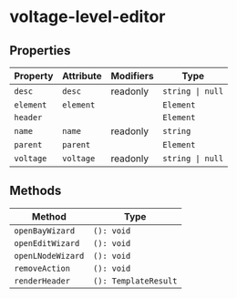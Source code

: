 # voltage-level-editor

## Properties

| Property  | Attribute | Modifiers | Type             |
|-----------|-----------|-----------|------------------|
| `desc`    | `desc`    | readonly  | `string \| null` |
| `element` | `element` |           | `Element`        |
| `header`  |           |           | `Element`        |
| `name`    | `name`    | readonly  | `string`         |
| `parent`  | `parent`  |           | `Element`        |
| `voltage` | `voltage` | readonly  | `string \| null` |

## Methods

| Method            | Type                 |
|-------------------|----------------------|
| `openBayWizard`   | `(): void`           |
| `openEditWizard`  | `(): void`           |
| `openLNodeWizard` | `(): void`           |
| `removeAction`    | `(): void`           |
| `renderHeader`    | `(): TemplateResult` |
